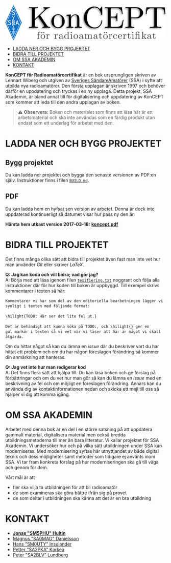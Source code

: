 ![KonCEPT för radioamatörcertifikat](koncept.png)

-   [LADDA NER OCH BYGG PROJEKTET](#ladda-ner-och-bygg-projektet)
-   [BIDRA TILL PROJEKTET](#bidra-till-projektet)
-   [OM SSA AKADEMIN](#om-ssa-akademin)
-   [KONTAKT](#kontakt)

**KonCEPT för Radioamatörcertifikat** är en bok
ursprungligen skriven av Lennart Wiberg och utgiven av 
[Sveriges SändareAmatörer](http://ssa.se) (SSA) i syfte att utbilda nya
radioamatörer. Den första upplagan är skriven 1997 och behöver
därför en uppdatering och tryckas i en ny upplaga. Detta projekt,
SSA Akademin, är bland annat till för digitalisering och uppdatering
av KonCEPT som kommer att leda till den andra upplagan av boken.

> :warning: **Observera:** Boken och materialet som finns att läsa här
är ett arbetsmaterial och ska inte användas som en färdig produkt
utan endast som ett underlag för arbetet med den.

LADDA NER OCH BYGG PROJEKTET
============================

Bygg projektet
--------------

Du kan ladda ner projektet och bygga den senaste versionen av PDF:en
själv. Instruktioner finns i filen [`BUILD.md`](BUILD.md).

PDF
---

Du kan ladda hem en hyfsat sen version av arbetet. Denna är dock inte
uppdaterad kontinuerligt så datumet visar hur pass ny den är.

**Hämta hem utkast version 2017-03-18:**
**[koncept.pdf](https://drive.google.com/open?id=0B7Mlo8g4g-UBZkhQUUxZNEpzSW8)**


BIDRA TILL PROJEKTET
====================

Det finns många olika sätt att bidra till projektet även fast man
inte vet hur man använder *Git* eller skriver *LaTeX*.

**Q: Jag kan koda och vill bidra; vad gör jag?**  
A: Börja med att läsa igenom filen [`texifiering.txt`](texifiering.txt)
noggrant och följa alla instruktioner där för hur koden till boken
är uppbyggd. Till exempel skrivs kommentarer i texten så här:

    Kommentarer vi har som del av den editoriella bearbetningen lägger vi
    synligt i texten med följande format:

    \hilight{TODO: Här ser det lite fel ut.}

    Det är behändigt att kunna söka på TODO:, och \hilight{} ger en
    gul markör i texten så vi vet när vi läser att här är något vi skall
    åtgärda.

Om du hittar något så kan du lämna en *issue* där du beskriver vart
du har hittat ett problem och om du har någon föreslagen förändring
så kommer din anmärkning att hanteras.

**Q: Jag vet inte hur man redigerar kod**  
A: Det finns flera sätt att hjälpa till. Du kan läsa boken och ge
förslag på förbättringar och om du vet hur man gör så kan du lämna
en *issue* med en beskrivning av fel och om möjligt en föreslagen
förändring. Annars kan du använda dig av kontaktinformationen nedan
och skicka ett mejl till oss så hjälper vi dig att komma igång.

OM SSA AKADEMIN
===============

Arbetet med denna bok är en del i en större satsning på att
uppdatera gammalt material, digitalisera material men också bredda
utbildningsmetoderna till mer än bara litteratur. Vi kallar projektet
för SSA Akademin. Vi undersöker hur och på vilka sätt utbildningen
under SSA kan moderniseras. Med modernisering syftas här utnyttjandet av
både digital teknik och dess möjligheter samt metoder som tidigare ej
använts inom SSA. Vi tar fram konkreta förslag på hur moderniseringen
ska gå till väga och genom för dem.

Vårt mål är att

-   fler ska vilja ta utbildningen för att bli radioamatör
-   de som examineras ska göra bättre ifrån sig på provet
-   de som deltar i utbildningen ska känna att det är en bra utbildning

KONTAKT
=======

-   [**Jonas "SM5PHU" Hultin**](mailto:sm5phu@gmail.com)
-   [Magnus "SA0MAD" Danielsson](mailto:magnus@rubidium.se)
-   [Hans "SM0UTY" Insulander](mailto:hans.insulander@codium.se)
-   [Petter "SA2PKA" Karkea](mailto:petter@karkea.se)
-   [Peter "SA2BLV" Lundberg](mailto:pette.lundberg@gmail.com)

